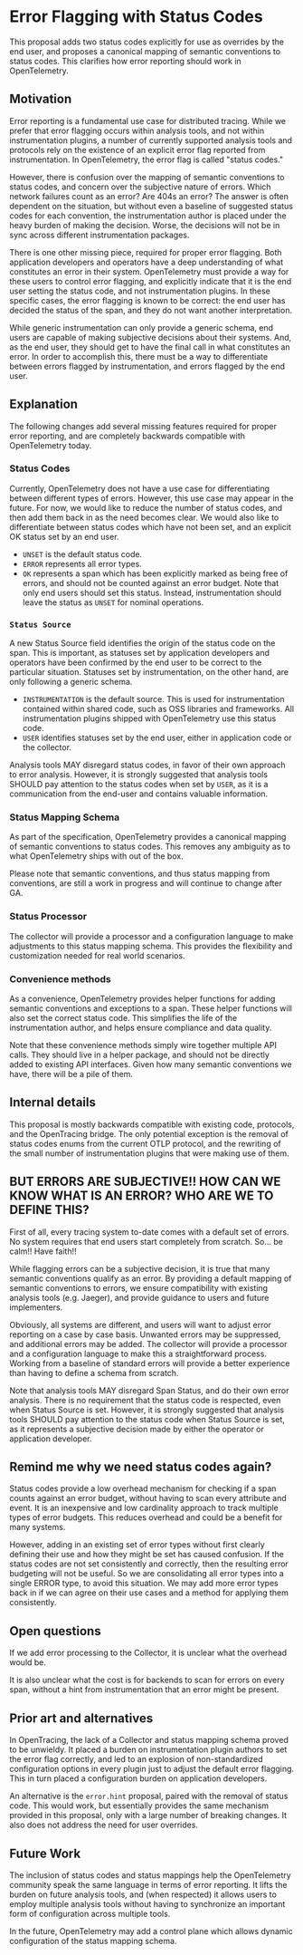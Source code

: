 # Error Flagging with Status Codes
This proposal adds two status codes explicitly for use as overrides by the end user, and proposes a canonical mapping of semantic conventions to status codes. This clarifies how error reporting should work in OpenTelemetry.
 
## Motivation
Error reporting is a fundamental use case for distributed tracing. While we prefer that error flagging occurs within analysis tools, and not within instrumentation plugins, a number of currently supported analysis tools and protocols rely on the existence of an explicit error flag reported from instrumentation. In OpenTelemetry, the error flag is called "status codes."
 
However, there is confusion over the mapping of semantic conventions to status codes, and concern over the subjective nature of errors. Which network failures count as an error? Are 404s an error? The answer is often dependent on the situation, but without even a baseline of suggested status codes for each convention, the instrumentation author is placed under the heavy burden of making the decision. Worse, the decisions will not be in sync across different instrumentation packages.
 
There is one other missing piece, required for proper error flagging. Both application developers and operators have a deep understanding of what constitutes an error in their system. OpenTelemetry must provide a way for these users to control error flagging, and explicitly indicate that it is the end user setting the status code, and not instrumentation plugins. In these specific cases, the error flagging is known to be correct: the end user has decided the status of the span, and they do not want another interpretation. 

While generic instrumentation can only provide a generic schema, end users are capable of making subjective decisions about their systems. And, as the end user, they should get to have the final call in what constitutes an error. In order to accomplish this, there must be a way to differentiate between errors flagged by instrumentation, and errors flagged by the end user.
 
## Explanation
The following changes add several missing features required for proper error reporting, and are completely backwards compatible with OpenTelemetry today.

### Status Codes
Currently, OpenTelemetry does not have a use case for differentiating between different types of errors. However, this use case may appear in the future. For now, we would like to reduce the number of status codes, and then add them back in as the need becomes clear. We would also like to differentiate between status codes which have not been
set, and an explicit OK status set by an end user.

* `UNSET` is the default status code.
* `ERROR` represents all error types.
* `OK` represents a span which has been explicitly marked as being free of errors, and should not be counted against an error budget. Note that only end users should set this status. Instead, instrumentation should leave the status as `UNSET` for nominal operations.

### `Status Source`
A new Status Source field identifies the origin of the status code on the span. This is important, as statuses set by application developers and operators have been confirmed by the end user to be correct to the particular situation. Statuses set by instrumentation, on the other hand, are only following a generic schema.

* `INSTRUMENTATION` is the default source. This is used for instrumentation contained within shared code, such as OSS libraries and frameworks. All instrumentation plugins shipped with OpenTelemetry use this status code.
* `USER` identifies statuses set by the end user, either in application code or the collector.

Analysis tools MAY disregard status codes, in favor of their own approach to error analysis. However, it is strongly suggested that analysis tools SHOULD pay attention to the status codes when set by `USER`, as it is a communication from the end-user and contains valuable information.
 
### Status Mapping Schema
As part of the specification, OpenTelemetry provides a canonical mapping of semantic conventions to status codes. This removes any ambiguity as to what OpenTelemetry ships with out of the box. 

Please note that semantic conventions, and thus status mapping from conventions, are still a work in progress and will continue to change after GA.
 
### Status Processor
The collector will provide a processor and a configuration language to make adjustments to this status mapping schema. This provides the flexibility and customization needed for real world scenarios.
 
### Convenience methods
As a convenience, OpenTelemetry provides helper functions for adding semantic conventions and exceptions to a span. These helper functions will also set the correct status code. This simplifies the life of the instrumentation author, and helps ensure compliance and data quality.

Note that these convenience methods simply wire together multiple API calls. They should live in a helper package, and should not be directly added to existing API interfaces. Given how many semantic conventions we have, there will be a pile of them.
 
 
## Internal details
This proposal is mostly backwards compatible with existing code, protocols, and the OpenTracing bridge. The only potential exception is the removal of status codes enums from the current OTLP protocol, and the rewriting of the small number of instrumentation plugins that were making use of them.
 
 
## BUT ERRORS ARE SUBJECTIVE!! HOW CAN WE KNOW WHAT IS AN ERROR? WHO ARE WE TO DEFINE THIS?
First of all, every tracing system to-date comes with a default set of errors. No system requires that end users start completely from scratch. So... be calm!! Have faith!!
 
While flagging errors can be a subjective decision, it is true that many semantic conventions qualify as an error. By providing a default mapping of semantic conventions to errors, we ensure compatibility with existing analysis tools (e.g. Jaeger), and provide guidance to users and future implementers.
 
Obviously, all systems are different, and users will want to adjust error reporting on a case by case basis. Unwanted errors may be suppressed, and additional errors may be added. The collector will provide a processor and a configuration language to make this a straightforward process. Working from a baseline of standard errors will provide a better experience than having to define a schema from scratch.
 
Note that analysis tools MAY disregard Span Status, and do their own error analysis. There is no requirement that the status code is respected, even when Status Source is set. However, it is strongly suggested that analysis tools SHOULD pay attention to the status code when Status Source is set, as it represents a subjective decision made by either the operator or application developer.
 
## Remind me why we need status codes again?
Status codes provide a low overhead mechanism for checking if a span counts against an error budget, without having to scan every attribute and event. It is an inexpensive and low cardinality approach to track multiple types of error budgets. This reduces overhead and could be a benefit for many systems. 
 
However, adding in an existing set of error types without first clearly defining their use and how they might be set has caused confusion. If the status codes are not set consistently and correctly, then the resulting error budgeting will not be useful. So we are consolidating all error types into a single ERROR type, to avoid this situation. We may add more error types back in if we can agree on their use cases and a method for applying them consistently.
 
## Open questions
If we add error processing to the Collector, it is unclear what the overhead would be.
 
It is also unclear what the cost is for backends to scan for errors on every span, without a hint from instrumentation that an error might be present.
 
## Prior art and alternatives
In OpenTracing, the lack of a Collector and status mapping schema proved to be unwieldy. It placed a burden on instrumentation plugin authors to set the error flag correctly, and led to an explosion of non-standardized configuration options in every plugin just to adjust the default error flagging. This in turn placed a configuration burden on application developers.
 
An alternative is the `error.hint` proposal, paired with the removal of status code. This would work, but essentially provides the same mechanism provided in this proposal, only with a large number of breaking changes. It also does not address the need for user overrides.
 
## Future Work
 
The inclusion of status codes and status mappings help the OpenTelemetry community speak the same language in terms of error reporting. It lifts the burden on future analysis tools, and (when respected) it allows users to employ multiple analysis tools without having to synchronize an important form of configuration across multiple tools.
 
In the future, OpenTelemetry may add a control plane which allows dynamic configuration of the status mapping schema.
